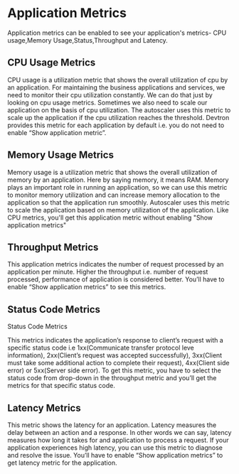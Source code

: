 # Application Metrics

Application metrics can be enabled to see your application's metrics- CPU usage,Memory Usage,Status,Throughput and Latency.

## CPU Usage Metrics

CPU usage is a utilization metric that shows the overall utilization of cpu by an application. For maintaining the business applications and services, we need to monitor  their cpu utilization constantly. We can do that just by looking on cpu usage metrics. Sometimes we also need to scale our application on the basis of cpu utilization. The autoscaler uses this metric to scale up the application  if the cpu utilization reaches the threshold. Devtron provides this metric for each application by default i.e. you do not need to enable “Show application metric”.

## Memory Usage Metrics

 Memory usage is a utilization metric that shows the overall utilization of memory by an application. Here by saying memory, it means RAM. Memory plays an important role in running an application, so we can use this metric to monitor memory utilization and can increase memory allocation to the application so that the application run smoothly. Autoscaler uses this metric to scale the application based on memory utilization of the application. Like CPU metrics, you'll get this application metric without enabling "Show application metrics"


 ## Throughput Metrics

 This application metrics indicates the number of request processed by an application per minute. Higher the throughput 
 i.e. number of request processed, performance of application is considered better. You’ll have to enable “Show application metrics” to see this metrics.

 ## Status Code Metrics

 Status Code Metrics

This metrics indicates the  application’s response to client’s request with a specific status code i.e 1xx(Communicate transfer protocol leve information), 2xx(Client’s request was accepted successfully), 3xx(Client must take some additional action to complete their request), 4xx(Client side error) or 5xx(Server side error).  To get this metric, you have to select the status code from drop-down in the throughput metric and you’ll get the metrics for that specific status code.

## Latency Metrics

This metric shows the latency for an application. Latency measures the delay between an action and a response. In other words we can say, latency measures how long it takes for and application to process a request. If your application experiences high latency, you can use this metric to diagnose and resolve the issue. You’ll have to enable “Show application metrics” to get latency metric for the application.
